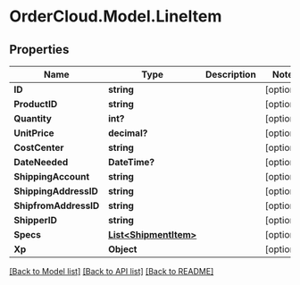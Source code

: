 # OrderCloud.Model.LineItem
## Properties

Name | Type | Description | Notes
------------ | ------------- | ------------- | -------------
**ID** | **string** |  | [optional] 
**ProductID** | **string** |  | [optional] 
**Quantity** | **int?** |  | [optional] 
**UnitPrice** | **decimal?** |  | [optional] 
**CostCenter** | **string** |  | [optional] 
**DateNeeded** | **DateTime?** |  | [optional] 
**ShippingAccount** | **string** |  | [optional] 
**ShippingAddressID** | **string** |  | [optional] 
**ShipfromAddressID** | **string** |  | [optional] 
**ShipperID** | **string** |  | [optional] 
**Specs** | [**List&lt;ShipmentItem&gt;**](ShipmentItem.md) |  | [optional] 
**Xp** | **Object** |  | [optional] 

[[Back to Model list]](../README.md#documentation-for-models) [[Back to API list]](../README.md#documentation-for-api-endpoints) [[Back to README]](../README.md)

